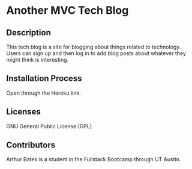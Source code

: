 # Another MVC Tech Blog
## Description 
This tech blog is a site for blogging about things related to technology.  Users can sign up and then log in to add blog posts about whatever they might think is interesting.

## Installation Process
Open through the Heroku link.

## Licenses 
GNU General Public License (GPL)

## Contributors
Arthur Bates is a student in the Fullstack Bootcamp through UT Austin.